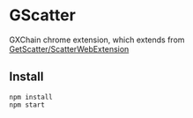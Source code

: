 # GScatter

GXChain chrome extension, which extends from [GetScatter/ScatterWebExtension](https://github.com/GetScatter/ScatterWebExtension)

## Install

```
npm install
npm start
```
